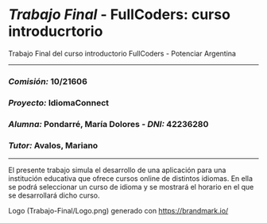 # _Trabajo Final_ - FullCoders: curso introducrtorio
Trabajo Final del curso introductorio FullCoders - Potenciar Argentina

-------------------------------------------------------------

### _Comisión:_ 10/21606
### _Proyecto:_ IdiomaConnect
### _Alumna:_ Pondarré, María Dolores - _DNI:_ 42236280
### _Tutor:_ Avalos, Mariano

-------------------------------------------------------------

El presente trabajo simula el desarrollo de una aplicación para una institución educativa que ofrece cursos online de distintos idiomas. 
En ella se podrá seleccionar un curso de idioma y se mostrará el horario en el que se desarrollará dicho curso.

Logo (Trabajo-Final/Logo.png) generado con https://brandmark.io/